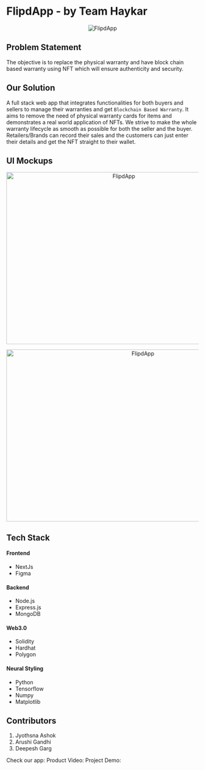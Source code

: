 # **FlipdApp** - by **Team Haykar**


<p align="center">
   <img src="https://user-images.githubusercontent.com/34093139/182042029-6d851884-3167-4412-9760-11b85e7dd288.png" alt="FlipdApp" />
</p>


## Problem Statement

The objective is to replace the physical warranty and have block chain based warranty using NFT which will ensure
authenticity and security.

## Our Solution

A full stack web app that integrates functionalities for both buyers and sellers to manage their warranties and get ```Blockchain Based Warranty```. It aims to remove the need of physical warranty cards for items and demonstrates a real world application of NFTs. We strive to make the whole warranty lifecycle as smooth as possible for both the seller and the buyer. Retailers/Brands can record their sales and the customers can just enter their details and get the NFT straight to their wallet. 


## UI Mockups 

<p align="center">
   <img src="https://user-images.githubusercontent.com/34093139/182043421-c727376b-85e5-463c-8d1f-313c7475d83b.png" alt="FlipdApp" height="450" width="600"/>
   </p>
   
   

<p align="center">
   <img src="https://user-images.githubusercontent.com/34093139/182043573-b0e6550c-8446-459a-a295-9bf900e8d72b.jpeg" alt="FlipdApp" height="450" width="700"/>
</p>


## Tech Stack

#### Frontend

- NextJs
- Figma

#### Backend

- Node.js
- Express.js
- MongoDB

#### Web3.0

- Solidity
- Hardhat
- Polygon

#### Neural Styling
- Python
- Tensorflow
- Numpy
- Matplotlib

## Contributors
1. Jyothsna Ashok
2. Arushi Gandhi
3. Deepesh Garg

Check our app: 
Product Video:
Project Demo:

